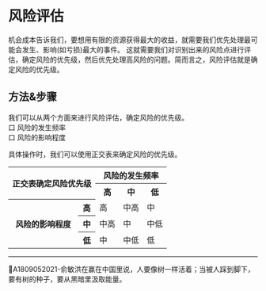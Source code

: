 # 风险评估

机会成本告诉我们，要想用有限的资源获得最大的收益，就需要我们优先处理最可能会发生、影响(如亏损)最大的事件。
这就需要我们对识别出来的风险点进行评估，确定风险的优先级，然后优先处理高风险的问题。简而言之，风险评估就是确定风险的优先级。

## 方法&步骤
我们可以从两个方面来进行风险评估，确定风险的优先级。   
口 风险的发生频率   
口 风险的影响程度

具体操作时，我们可以使用正交表来确定风险的优先级。
<table>
	<tr>
		<th rowspan="2" colspan="2">正交表确定风险优先级</th>
		<th colspan="3">风险的发生频率</th>
	</tr>
	<tr>
		<th>高</th>
		<th>中</th>
		<th>低</th>
	</tr>
	<tr>
		<th rowspan="3">风险的影响程度</th>
		<th>高</th>
		<td>高</td>
		<td>中高</td>
		<td>中</td>
	</tr>
	<tr>
		<th>中</th>
		<td>中高</td>
		<td>中</td>
		<td>中低</td>
	</tr>
	<tr>
		<th>低</th>
		<td>中</td>
		<td>中低</td>
		<td>低</td>
	</tr>
</table>


* * * 
:bell:A1809052021-俞敏洪在赢在中国里说，人要像树一样活着；当被人踩到脚下，要有树的种子，要从黑暗里汲取能量。
